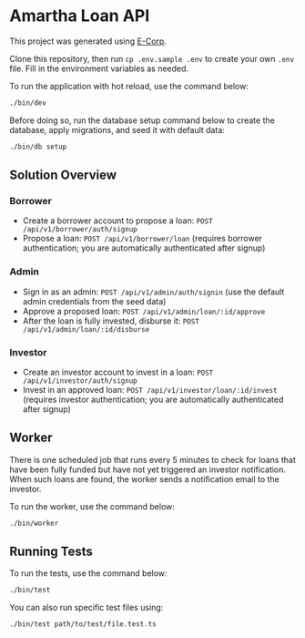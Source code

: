 # Amartha Loan API

This project was generated using [E-Corp](https://github.com/anonychun/ecorp).

Clone this repository, then run `cp .env.sample .env` to create your own `.env` file. Fill in the environment variables as needed.

To run the application with hot reload, use the command below:

```bash
./bin/dev
```

Before doing so, run the database setup command below to create the database, apply migrations, and seed it with default data:

```bash
./bin/db setup
```

## Solution Overview

### Borrower

- Create a borrower account to propose a loan: `POST /api/v1/borrower/auth/signup`
- Propose a loan: `POST /api/v1/borrower/loan` (requires borrower authentication; you are automatically authenticated after signup)

### Admin

- Sign in as an admin: `POST /api/v1/admin/auth/signin` (use the default admin credentials from the seed data)
- Approve a proposed loan: `POST /api/v1/admin/loan/:id/approve`
- After the loan is fully invested, disburse it: `POST /api/v1/admin/loan/:id/disburse`

### Investor

- Create an investor account to invest in a loan: `POST /api/v1/investor/auth/signup`
- Invest in an approved loan: `POST /api/v1/investor/loan/:id/invest` (requires investor authentication; you are automatically authenticated after signup)

## Worker

There is one scheduled job that runs every 5 minutes to check for loans that have been fully funded but have not yet triggered an investor notification. When such loans are found, the worker sends a notification email to the investor.

To run the worker, use the command below:

```bash
./bin/worker
```

## Running Tests

To run the tests, use the command below:

```bash
./bin/test
```

You can also run specific test files using:

```bash
./bin/test path/to/test/file.test.ts
```
